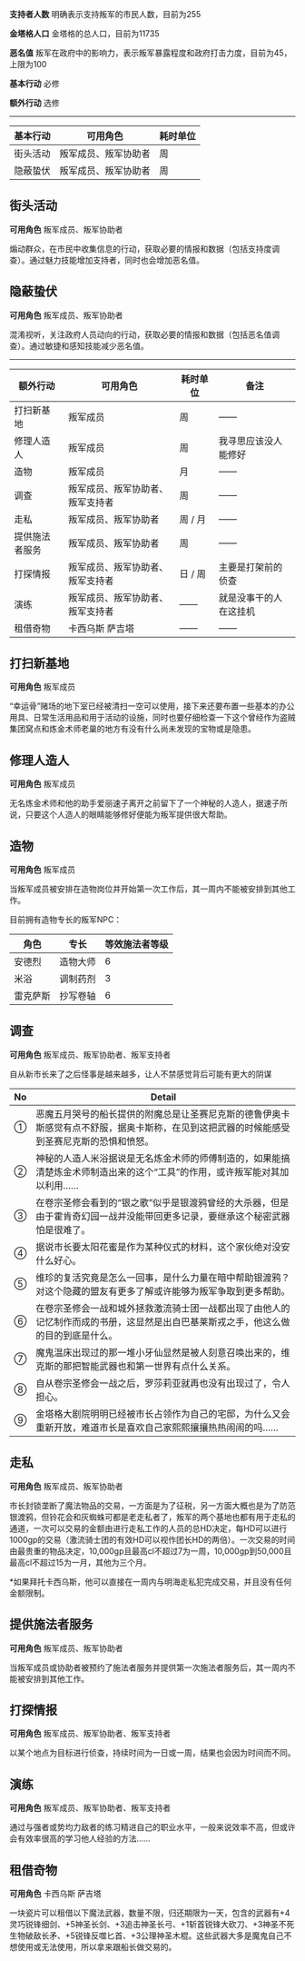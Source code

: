 **支持者人数** 明确表示支持叛军的市民人数，目前为255

**金塔格人口** 金塔格的总人口，目前为11735

**恶名值** 叛军在政府中的影响力，表示叛军暴露程度和政府打击力度，目前为45，上限为100

**基本行动** 必修

**额外行动** 选修



------



| 基本行动 | 可用角色             | 耗时单位 |
| -------- | -------------------- | -------- |
| 街头活动 | 叛军成员、叛军协助者 | 周       |
| 隐蔽蛰伏 | 叛军成员、叛军协助者 | 周       |

## 街头活动

**可用角色** 叛军成员、叛军协助者

煽动群众，在市民中收集信息的行动，获取必要的情报和数据（包括支持度调查）。通过魅力技能增加支持者，同时也会增加恶名值。



## 隐蔽蛰伏

**可用角色** 叛军成员、叛军协助者

混淆视听，关注政府人员动向的行动，获取必要的情报和数据（包括恶名值调查）。通过敏捷和感知技能减少恶名值。



------



| 额外行动       | 可用角色                         | 耗时单位 | 备注                   |
| -------------- | -------------------------------- | -------- | ---------------------- |
| 打扫新基地     | 叛军成员                         | 周       | ——                     |
| 修理人造人     | 叛军成员                         | 周       | 我寻思应该没人能修好   |
| 造物           | 叛军成员                         | 月       | ——                     |
| 调查           | 叛军成员、叛军协助者、叛军支持者 | 周       | ——                     |
| 走私           | 叛军成员、叛军协助者             | 周 / 月  | ——                     |
| 提供施法者服务 | 叛军成员、叛军协助者             | 周       | ——                     |
| 打探情报       | 叛军成员、叛军协助者、叛军支持者 | 日 / 周  | 主要是打架前的侦查     |
| 演练           | 叛军成员、叛军协助者、叛军支持者 | ——       | 就是没事干的人在这挂机 |
| 租借奇物       | 卡西乌斯 萨吉塔                  | ——       | ——                     |



## 打扫新基地

**可用角色** 叛军成员

“幸运骨”赌场的地下室已经被清扫一空可以使用，接下来还要布置一些基本的办公用具、日常生活用品和用于活动的设施，同时也要仔细检查一下这个曾经作为盗贼集团窝点和炼金术师老巢的地方有没有什么尚未发现的宝物或是隐患。



## 修理人造人

**可用角色** 叛军成员

无名炼金术师和他的助手爱丽速子离开之前留下了一个神秘的人造人，据速子所说，只要这个人造人的眼睛能够修好便能为叛军提供很大帮助。



## 造物

**可用角色** 叛军成员

当叛军成员被安排在造物岗位并开始第一次工作后，其一周内不能被安排到其他工作。

目前拥有造物专长的叛军NPC：

| 角色     | 专长     | 等效施法者等级 |
| -------- | -------- | -------------- |
| 安德烈   | 造物大师 | 6              |
| 米浴     | 调制药剂 | 3              |
| 雷克萨斯 | 抄写卷轴 | 6              |



## 调查

**可用角色** 叛军成员、叛军协助者、叛军支持者

自从新市长来了之后怪事是越来越多，让人不禁感觉背后可能有更大的阴谋

| No   | Detail                                                       |
| ---- | ------------------------------------------------------------ |
| ①    | 恶魔五月哭号的船长提供的附魔总是让圣赛尼克斯的德鲁伊奥卡斯感觉有点不舒服，据奥卡斯称，在见到这把武器的时候能感受到圣赛尼克斯的恐惧和愤怒。 |
| ②    | 神秘的人造人米浴据说是无名炼金术师的师傅制造的，如果能搞清楚炼金术师制造出来的这个“工具”的作用，或许叛军能对其加以利用…… |
| ③    | 在卷宗圣修会看到的“银之歌”似乎是银渡鸦曾经的大杀器，但是由于霍肯奇幻园一战并没能带回更多记录，要继承这个秘密武器怕是很难了。 |
| ④    | 据说市长要太阳花蜜是作为某种仪式的材料，这个家伙绝对没安什么好心。 |
| ⑤    | 维珍的复活究竟是怎么一回事，是什么力量在暗中帮助银渡鸦？对这个隐藏的盟友有更多了解或许能够为叛军争取到更多帮助。 |
| ⑥    | 在卷宗圣修会一战和城外拯救激流骑士团一战都出现了由他人的记忆制作而成的书册，这显然是出自巴基莱斯戎之手，他这么做的目的到底是什么。 |
| ⑦    | 魔鬼温床出现过的那一堆小牙仙显然是被人刻意召唤出来的，维克斯的那把智能武器也和第一世界有点什么关系。 |
| ⑧    | 自从卷宗圣修会一战之后，罗莎莉亚就再也没有出现过了，令人担心。 |
| ⑨    | 金塔格大剧院明明已经被市长占领作为自己的宅邸，为什么又会重新开放，难道市长是喜欢自己家熙熙攘攘热热闹闹的吗…… |



## 走私

**可用角色** 叛军成员、叛军协助者

市长封锁垄断了魔法物品的交易，一方面是为了征税，另一方面大概也是为了防范银渡鸦，但铃花会和灰蜘蛛可都是老走私者了，叛军的两个基地也都有用于走私的通道，一次可以交易的金额由进行走私工作的人员的总HD决定，每HD可以进行1000gp的交易（激流骑士团的有效HD可以视作团长HD的两倍）。一次交易的时间由最贵重的物品决定，10,000gp且最高cl不超过7为一周，10,000gp到50,000且最高cl不超过15为一月，其他为三个月。

*如果拜托卡西乌斯，他可以直接在一周内与明海走私犯完成交易，并且没有任何金额限制。



## 提供施法者服务

**可用角色** 叛军成员、叛军协助者

当叛军成员或协助者被预约了施法者服务并提供第一次施法者服务后，其一周内不能被安排到其他工作。



## 打探情报

**可用角色** 叛军成员、叛军协助者、叛军支持者

以某个地点为目标进行侦查，持续时间为一日或一周，结果也会因为时间而不同。



## 演练

**可用角色** 叛军成员、叛军协助者、叛军支持者

通过与强者或势均力敌者的练习精进自己的职业水平，一般来说效率不高，但或许会有效率很高的学习他人经验的方法……



## 租借奇物

**可用角色** 卡西乌斯 萨吉塔

一块瓷片可以租借以下魔法武器，数量不限，归还期限为一天，包含的武器有+4灵巧锐锋细剑、+5神圣长剑、+3追击神圣长弓、+1斩首锐锋大砍刀、+3神圣不死生物破敌长矛、+5锐锋反噬匕首、+3公理神圣木棍。这些武器大多是魔鬼自己不想使用或无法使用，所以拿来跟船长做交易的。

